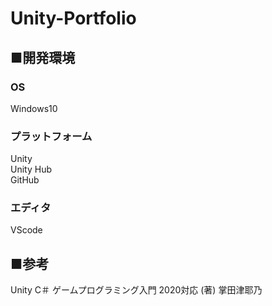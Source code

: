# Unity-Portfolio

## ■開発環境

### OS
Windows10  
### プラットフォーム
Unity  
Unity Hub  
GitHub
### エディタ
VScode  

## ■参考
Unity C＃ ゲームプログラミング入門 2020対応 (著) 掌田津耶乃
